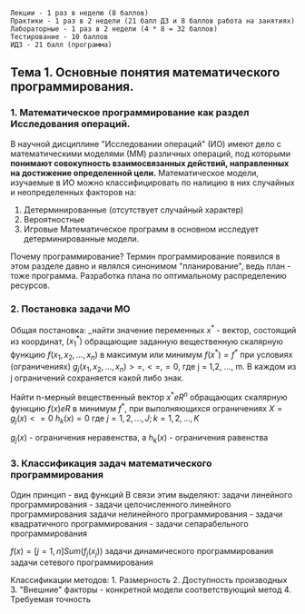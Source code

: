 
	Лекции - 1 раз в неделю (8 баллов)
	Практики - 1 раз в 2 недели (21 балл ДЗ и 8 баллов работа на занятиях)
	Лабораторные - 1 раз в 2 недели (4 * 8 = 32 баллов)
	Тестирование - 10 баллов
	ИДЗ - 21 балл (программа)

## Тема 1. Основные понятия математического программирования.
### 1. Математическое программирование как раздел Исследования операций.

В научной дисциплине "Исследовании операций" (ИО) имеют дело с математическими моделями (ММ) различных операций, под которыми **понимают совокупность взаимосвязанных действий, направленных на достижение определенной цели.**
Математическое модели, изучаемые в ИО можно классифицировать по налицию в них случайных и неопределенных факторов на:
1. Детерминированные (отсутствует случайный характер)
2. Вероятностные
3. Игровые
Математическое программ в основном исследует детерминированные модели.

Почему программирование? Термин программирование появился в этом разделе давно и являлся синонимом "планирование", ведь план - тоже программа. Разработка плана по оптимальному распределению ресурсов.

### 2. Постановка задачи МО

Общая постановка: 
	_найти значение переменных $x^*$ - вектор, состоящий из координат, $(x^*_1)$
	обращающие заданную вещественную скалярную функцию $f(x_1, x_2, ... , x_n)$ в максимум или минимум $f(x^*)=f^*$ при условиях (ограничениях) $g_j(x_1, x_2, ..., x_n) >=, <=, = 0,$ где j = 1,2, ..., m. В каждом из j ограничений сохраняется какой либо знак.

Найти n-мерный вещественный вектор $x^* e R^n$ обращающих скалярную функцию $f(x) e R$
в минимум $f^*$, при выполняющихся ограничениях
$X = g_j(x) <= 0$
	  $h_k(x) = 0$
где $j = 1, 2, ..., J; k = 1, 2, ..., K$

$g_j(x)$ - ограничения неравенства, а $h_k(x)$ - ограничения равенства

### 3. Классификация задач математического программирования

Один принцип - вид функций
В связи этим выделяют:
	задачи линейного программирования
		- задачи целочисленного линейного программирования
	задачи нелинейного программирования
		- задачи квадратичного программирования
		- задачи сепарабельного программирования

$f(x) = [j = 1, n]Sum(f_j(x_j))$
	задачи динамического программирования
	задачи сетевого программирования

Классификации методов:
	1. Размерность
	2. Доступность производных
	3. "Внешние" факторы - конкретной модели соответствующий метод
	4. Требуемая точность